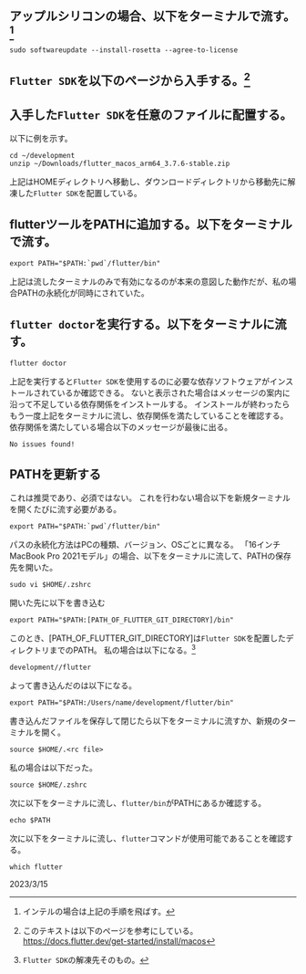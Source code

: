 ## アップルシリコンの場合、以下をターミナルで流す。[^1]
```
sudo softwareupdate --install-rosetta --agree-to-license
```
[^1]:インテルの場合は上記の手順を飛ばす。

## `Flutter SDK`を以下のページから入手する。[^2]
[^2]:このテキストは以下のページを参考にしている。
    https://docs.flutter.dev/get-started/install/macos

## 入手した`Flutter SDK`を任意のファイルに配置する。
以下に例を示す。
```
cd ~/development
unzip ~/Downloads/flutter_macos_arm64_3.7.6-stable.zip
```
上記はHOMEディレクトリへ移動し、ダウンロードディレクトリから移動先に解凍した`Flutter SDK`を配置している。

## flutterツールをPATHに追加する。以下をターミナルで流す。
```
export PATH="$PATH:`pwd`/flutter/bin"
```
上記は流したターミナルのみで有効になるのが本来の意図した動作だが、私の場合PATHの永続化が同時にされていた。

## `flutter doctor`を実行する。以下をターミナルに流す。
```
flutter doctor
```
上記を実行すると`Flutter SDK`を使用するのに必要な依存ソフトウェアがインストールされているか確認できる。
ないと表示された場合はメッセージの案内に沿って不足している依存関係をインストールする。
インストールが終わったらもう一度上記をターミナルに流し、依存関係を満たしていることを確認する。
依存関係を満たしている場合以下のメッセージが最後に出る。
```
No issues found!
```

## PATHを更新する
これは推奨であり、必須ではない。
これを行わない場合以下を新規ターミナルを開くたびに流す必要がある。
```
export PATH="$PATH:`pwd`/flutter/bin"
```
パスの永続化方法はPCの種類、バージョン、OSごとに異なる。
「16インチMacBook Pro 2021モデル」の場合、以下をターミナルに流して、PATHの保存先を開いた。
```
sudo vi $HOME/.zshrc
```
開いた先に以下を書き込む
```
export PATH="$PATH:[PATH_OF_FLUTTER_GIT_DIRECTORY]/bin"
```
このとき、[PATH_OF_FLUTTER_GIT_DIRECTORY]は`Flutter SDK`を配置したディレクトリまでのPATH。
私の場合は以下になる。[^3]
[^3]:`Flutter SDK`の解凍先そのもの。
```
development//flutter
```
よって書き込んだのは以下になる。
```
export PATH="$PATH:/Users/name/development/flutter/bin"
```
書き込んだファイルを保存して閉じたら以下をターミナルに流すか、新規のターミナルを開く。
```
source $HOME/.<rc file> 
```
私の場合は以下だった。
```
source $HOME/.zshrc
```
次に以下をターミナルに流し、`flutter/bin`がPATHにあるか確認する。
```
echo $PATH
```
次に以下をターミナルに流し、`flutter`コマンドが使用可能であることを確認する。
```
which flutter
```

2023/3/15